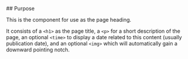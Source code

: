 ## Purpose

This is the component for use as the page heading.

It consists of a `<h1>` as the page title, a `<p>` for a short description of the page, an optional `<time>` to display a date related to this content (usually publication date), and an optional `<img>` which will automatically gain a downward pointing notch.
